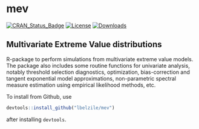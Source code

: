# mev

[![CRAN_Status_Badge](https://www.r-pkg.org/badges/version/mev)](https://cran.r-project.org/package=mev)
[![License](https://img.shields.io/badge/license-GPL%20%28%3E=%203%29-blue.svg?style=flat)](http://www.gnu.org/licenses/gpl-3.0.html)
[![Downloads](http://cranlogs.r-pkg.org/badges/mev?color=brightgreen)](http://www.r-pkg.org/pkg/mev)

## Multivariate Extreme Value distributions

R-package to perform simulations from multivariate extreme value models. The package also includes
some routine functions for univariate analysis, notably threshold selection diagnostics, optimization,
bias-correction and tangent exponential model approximations,
non-parametric spectral measure estimation using empirical likelihood methods, etc.


To install from Github, use

```R
devtools::install_github("lbelzile/mev")
```

after installing `devtools`.



